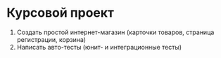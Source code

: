 Курсовой проект
===============
1. Создать простой интернет-магазин (карточки товаров, страница регистрации, корзина)
2. Написать авто-тесты (юнит- и интеграционные тесты)